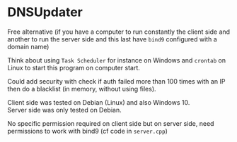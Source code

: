 # DNSUpdater

Free alternative (if you have a computer to run constantly the client side and another to run the server side and this last have `bind9` configured with a domain name)

Think about using `Task Scheduler` for instance on Windows and `crontab` on Linux to start this program on computer start.

Could add security with check if auth failed more than 100 times with an IP then do a blacklist (in memory, without using files).

Client side was tested on Debian (Linux) and also Windows 10.<br>
Server side was only tested on Debian.

No specific permission required on client side but on server side, need permissions to work with bind9 (cf code in `server.cpp`)
